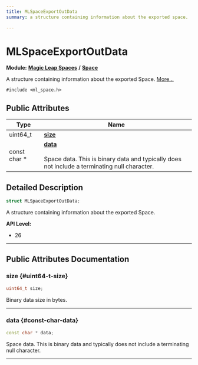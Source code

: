 ```yaml
---
title: MLSpaceExportOutData
summary: a structure containing information about the exported space. 

---
```


# MLSpaceExportOutData

**Module:** **[Magic Leap Spaces](/api-ref/api/Modules/group___magic_leap_spaces/group___magic_leap_spaces.md)** **/** **[Space](/api-ref/api/Modules/group___magic_leap_spaces/group___space/group___space.md)**



A structure containing information about the exported Space.  [More...](#detailed-description)


`#include <ml_space.h>`

## Public Attributes

| Type           | Name           |
| -------------- | -------------- |
| uint64_t | **[size](/api-ref/api/Modules/group___magic_leap_spaces/group___space/struct_m_l_space_export_out_data.md#uint64-t-size)**  |
| const char * | **[data](/api-ref/api/Modules/group___magic_leap_spaces/group___space/struct_m_l_space_export_out_data.md#const-char-data)** <br></br>Space data. This is binary data and typically does not include a terminating null character.  |

## Detailed Description

```cpp
struct MLSpaceExportOutData;
```

A structure containing information about the exported Space. 




**API Level:**
  * 26




-----------
## Public Attributes Documentation

### size {#uint64-t-size}

```cpp
uint64_t size;
```


Binary data size in bytes. 





-----------

### data {#const-char-data}

```cpp
const char * data;
```

Space data. This is binary data and typically does not include a terminating null character. 





-----------

